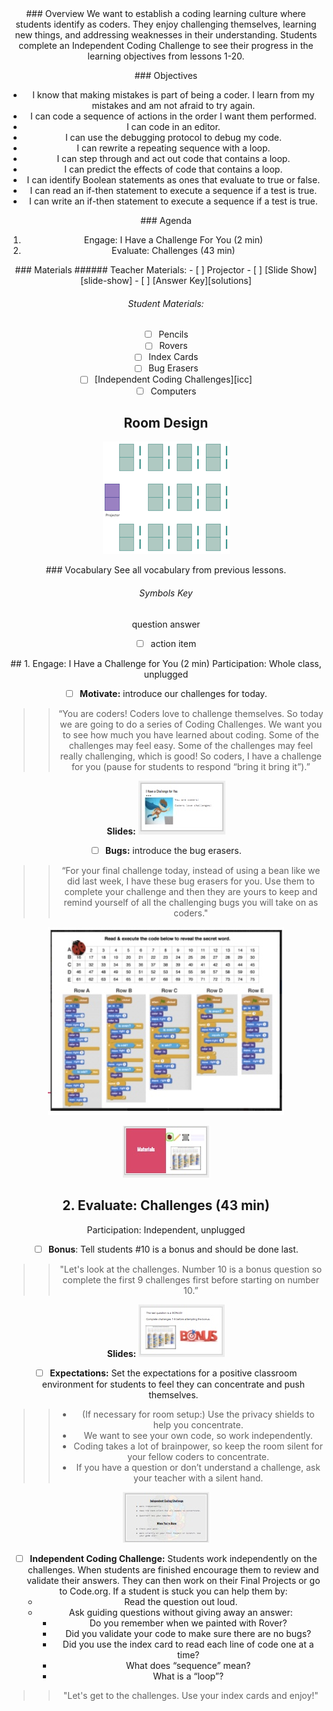 <header class='header' title='Independent Coding Challenge' subtitle='Lesson 17'/>

<notable>
<iconp src='/icons/activity.png'>### Overview</iconp>
We want to establish a coding learning culture where students identify as coders. They enjoy challenging themselves, learning new things, and addressing weaknesses in their understanding. Students complete an Independent Coding Challenge to see their progress in the learning objectives from lessons 1-20.

<iconp src='/icons/objectives.png'>### Objectives</iconp>
- I know that making mistakes is part of being a coder. I learn from my mistakes and am not afraid to try again.
- I can code a sequence of actions in the order I want them performed.
- I can code in an editor.
- I can use the debugging protocol to debug my code.
- I can rewrite a repeating sequence with a loop.
- I can step through and act out code that contains a loop.
- I can predict the effects of code that contains a loop.
- I can identify Boolean statements as ones that evaluate to true or false.
- I can read an if-then statement to execute a sequence if a test is true.
- I can write an if-then statement to execute a sequence if a test is true.

<iconp src='/icons/agenda.png'>### Agenda</iconp>
1. Engage: I Have a Challenge For You (2 min)
1. Evaluate: Challenges (43 min)

<note>
<iconp src='/icons/materials.png'>### Materials</iconp>
###### Teacher Materials:
- [ ] Projector
- [ ] [Slide Show][slide-show]
- [ ] [Answer Key][solutions]

###### Student Materials:
- [ ] Pencils
- [ ] Rovers
- [ ] Index Cards
- [ ] Bug Erasers
- [ ] [Independent Coding Challenges][icc]
- [ ] Computers

</note>

## Room Design
![room](/images/layout-rows.png)

<note>

<iconp src='/icons/vocab.png'>### Vocabulary</iconp>
See all vocabulary from previous lessons.

###### Symbols Key
<iconp ml='1.65em' type='question'>question</iconp>
<iconp ml='1.65em' type='answer'>answer</iconp>
- [ ] action item
</note>

<pagebreak/>
## 1. Engage: I Have a Challenge for You (2 min)
Participation: Whole class, unplugged

- [ ] **Motivate:** introduce our challenges for today.

> > “You are coders! Coders love to challenge themselves. So today we are going to do a series of Coding Challenges. We want you to see how much you have learned about coding. Some of the challenges may feel easy. Some of the challenges may feel really challenging, which is good! So coders, I have a challenge for you (pause for students to respond “bring it bring it”).”

<note> **Slides:** ![slides-motivate](./images/slides-engage.jpeg)</note>
<br/>

- [ ] **Bugs:** introduce the bug erasers.

> > “For your final challenge today, instead of using a bean like we did last week, I have these bug erasers for you. Use them to complete your challenge and then they are yours to keep and remind yourself of all the challenging bugs you will take on as coders."

![bug-placement](./images/bug-placement.jpeg)

<note>![slides-bug](./images/slides-bugs.jpeg)</note>

## 2. Evaluate: Challenges (43 min)
Participation: Independent, unplugged

- [ ] **Bonus**: Tell students #10 is a bonus and should be done last.

> > "Let's look at the challenges. Number 10 is a bonus question so complete the first 9 challenges first before starting on number 10.”

<note> **Slides:** ![slides-bonus](./images/slides-icc1.jpeg)</note>

- [ ] **Expectations:** Set the expectations for a positive classroom environment for students to feel they can concentrate and push themselves.

> > - (If necessary for room setup:) Use the privacy shields to help you concentrate.
> > - We want to see your own code, so work independently.
> > - Coding takes a lot of brainpower, so keep the room silent for your fellow coders to concentrate.
> > - If you have a question or don’t understand a challenge, ask your teacher with a silent hand.

<note> ![slides-expectations](./images/slides-icc2.jpeg)</note>

- [ ] **Independent Coding Challenge:** Students work independently on the challenges. When students are finished encourage them to review and validate their answers. They can then work on their Final Projects or go to Code.org. If a student is stuck you can help them by:
    - Read the question out loud.
    - Ask guiding questions without giving away an answer:
	    - Do you remember when we painted with Rover?
	    - Did you validate your code to make sure there are no bugs?
	    - Did you use the index card to read each line of code one at a time?
	    - What does “sequence” mean?
	    - What is a “loop”?

> > "Let's get to the challenges. Use your index cards and enjoy!"

</notable>

[slide-show]: https://docs.google.com/presentation/d/1X5TqFZZdFq0J41yVsawCvSV3hAGMUnEq4m0XpSPjUzU/edit?usp=sharing
